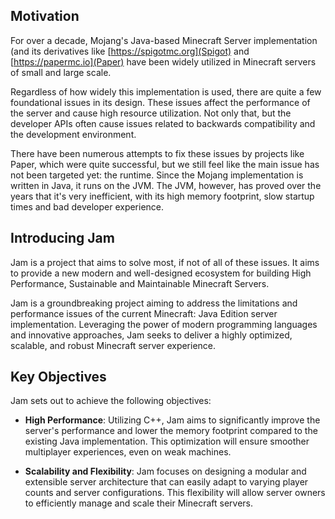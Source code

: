 ## Motivation
For over a decade, Mojang's Java-based Minecraft Server implementation (and its
derivatives like [https://spigotmc.org](Spigot) and [https://papermc.io](Paper)
have been widely utilized in Minecraft servers of small and large scale.

Regardless of how widely this implementation is used, there are quite a few
foundational issues in its design. These issues affect the performance of the
server and cause high resource utilization. Not only that, but the developer
APIs often cause issues related to backwards compatibility and the development
environment.

There have been numerous attempts to fix these issues by projects like Paper,
which were quite successful, but we still feel like the main issue has not been
targeted yet: the runtime. Since the Mojang implementation is written in Java,
it runs on the JVM. The JVM, however, has proved over the years that it's very
inefficient, with its high memory footprint, slow startup times and bad
developer experience.

## Introducing Jam
Jam is a project that aims to solve most, if not of all of these issues. It
aims to provide a new modern and well-designed ecosystem for building High
Performance, Sustainable and Maintainable Minecraft Servers.

Jam is a groundbreaking project aiming to address the limitations and
performance issues of the current Minecraft: Java Edition server
implementation. Leveraging the power of modern programming languages and
innovative approaches, Jam seeks to deliver a highly optimized, scalable, and
robust Minecraft server experience.

## Key Objectives
Jam sets out to achieve the following objectives:

- **High Performance**: Utilizing C++, Jam aims to significantly improve the
server's performance and lower the memory footprint compared to the
existing Java implementation. This optimization will ensure smoother
multiplayer experiences, even on weak machines.

- **Scalability and Flexibility**: Jam focuses on designing a modular and
extensible server architecture that can easily adapt to varying player
counts and server configurations. This flexibility will allow server owners
to efficiently manage and scale their Minecraft servers.
